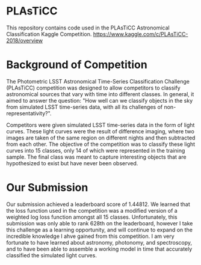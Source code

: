 # PLAsTiCC
This repository contains code used in the PLAsTiCC Astronomical Classification Kaggle Competition. 
https://www.kaggle.com/c/PLAsTiCC-2018/overview

# Background of Competition 
The Photometric LSST Astronomical Time-Series Classification Challenge (PLAsTiCC) competition was designed to allow competitors to classify astronomical sources that vary with time into different classes. In general, it aimed to answer the question:
"How well can we classify objects in the sky from simulated LSST time-series data, with all its challenges of non-representativity?".

Competitors were given simulated LSST time-series data in the form of light curves. These light curves were the result of difference imaging, where two images are taken of the same region on different nights and then subtracted from each other. The objective of the competition was to classify these light curves into 15 classes, only 14 of which were represented in the training sample. The final class was meant to capture interesting objects that are hypothesized to exist but have never been observed.


# Our Submission
Our submission achieved a leaderboard score of 1.44812. We learned that the loss function used in the competition was a modified version of a weighted log loss function amongst all 15 classes. 
Unfortunately, this submission was only able to rank 628th on the leaderboard, however I take this challenge as a learning opportunity, and will continue to expand on the incredible knowledge I ahve gained from this competition. I am   very fortunate to have learned about astronomy, photonomy, and spectroscopy, and to have been able to assemble a working model in time that accurately classified the simulated light curves.
